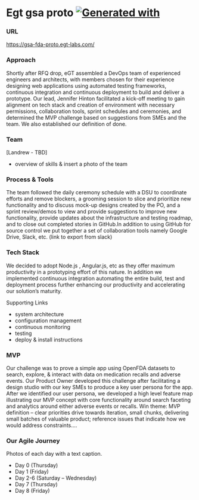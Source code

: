 # Egt gsa proto [![Generated with](https://img.shields.io/badge/generated%20with-bangular-blue.svg?style=flat-square)](https://github.com/42Zavattas/generator-bangular)

### URL 
https://gsa-fda-proto.egt-labs.com/

### Approach 
Shortly after RFQ drop, eGT assembled a DevOps team of experienced engineers and architects, with members chosen for their experience designing web applications using automated testing frameworks, continuous integration and continuous deployment to build and deliver a prototype. Our lead, Jennifer Hinton facilitated a kick-off meeting to gain alignment on tech stack and creation of environment with necessary permissions, collaboration tools, sprint schedules and ceremonies, and determined the MVP challenge based on suggestions from SMEs and the team. We also established our definition of done.

### Team
[Landrew - TBD] 
- overview of skills & insert a photo of the team 

### Process & Tools
 The team followed the daily ceremony schedule with a DSU to coordinate efforts and remove blockers, a grooming session to slice and prioritize new functionality and to discuss mock-up designs created by the PO, and a sprint review/demos to view and provide suggestions to improve new functionality, provide updates about the infrastructure and testing roadmap, and to close out completed stories in GitHub.In addition to using GitHub for source control we put together a set of collaboration tools namely Google Drive, Slack, etc. (link to export from slack)
 
### Tech Stack 
We decided to adopt Node.js , Angular.js, etc as they offer maximum productivity in a prototyping effort of this nature. In addition we implemented continuous integration automating the entire build, test and deployment process further enhancing our productivity and accelerating our solution’s maturity. 

Supporting Links
- system architecture
- configuration management
- continuous monitoring
- testing
- deploy & install instructions 

### MVP 
Our challenge was to prove a simple app using OpenFDA datasets to search, explore, & interact with data on medication recalls and adverse events. Our Product Owner developed this challenge after facilitating a design studio with our key SMEs to produce a key user persona for the app. After we identified our user persona, we developed a high level feature map illustrating our MVP concept with core functionality around search faceting and analytics around either adverse events or recalls. 
Win theme: MVP definition – clear priorities drive towards iteration, small chunks, delivering small batches of valuable product; reference issues that indicate how we would address constraints....

### Our Agile Journey
Photos of each day with a text caption. 
-	Day 0 (Thursday) 
-	Day 1 (Friday)
-	Day 2-6 (Saturday – Wednesday)
-	Day 7 (Thursday)
-	Day 8 (Friday)
